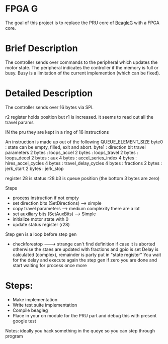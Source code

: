# FPGA G

The goal of this project is to replace the PRU core of [BeagleG](https://github.com/hzeller/beagleg) with a FPGA core.

# Brief Description
The controller sends over commands to the peripheral which updates the motor state.
The peripheral indicates the controller if the memory is full or busy.
Busy is a limitation of the current implemention (which can be fixed).

# Detailed Description
The controller sends over 16 bytes via SPI.

r2 register holds position but r1 is increased.
it seems to read out all the travel params


IN the pru they are kept in a ring of 16 instructions

An instruction is made up out of the following
QUEUE_ELEMENT_SIZE
byte0 : state can be empty, filled, exit and abort.
byte1 : direction bit
travel parameters
    2 bytes  : loops_accel
    2 bytes  : loops_travel
    2 bytes  : loops_decel
    2 bytes  : aux
    4 bytes  : accel_series_index
    4 bytes  : hires_accel_cycles
    4 bytes  : travel_delay_cycles
    4 bytes  : fractions
    2 bytes  : jerk_start
    2 bytes  : jerk_stop


register 28 is status
r28.b3 is queue position (the bottom 3 bytes are zero)


Steps
 - process instruction
 if not empty
 - set direction bits (SetDirections)  --> simple
 - copy travel parameters  --> medium complexity there are a lot
 - set auxiliary bits (SetAuxBits) --> Simple
 - initialize motor state with 0
 - update status register (r28)

  Step gen is a loop
  before step gen
 - checkforestop ---> strange can't find definition
   if case it is aborted
  otherwise the staes are updated with fractions and gpio is set
  Delay is calculated (complex), remainder is party put in "state register"
  You wait for the delay and execute again the step gen if zero you are done and start waiting for process once more
  

# Steps:
- Make implementation
- Write test suite implementation
- Compile beagleg
- Place in your on module for the PRU part and debug this with present google test


Notes:
 ideally you hack something in the queye so you can step through program
